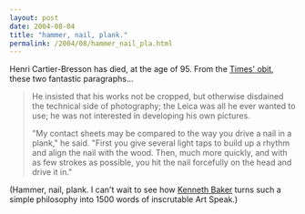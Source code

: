 ```yaml
---
layout: post
date: 2004-08-04
title: "hammer, nail, plank."
permalink: /2004/08/hammer_nail_pla.html
---
```


Henri Cartier-Bresson has died, at the age of 95. From the [Times' obit](http://www.nytimes.com/2004/08/04/obituaries/04CND-CARTIER.html), these two fantastic paragraphs...

> He insisted that his works not be cropped, but otherwise disdained the technical side of photography; the Leica was all he ever wanted to use; he was not interested in developing his own pictures.  
>   
> "My contact sheets may be compared to the way you drive a nail in a plank," he said. "First you give several light taps to build up a rhythm and align the nail with the wood. Then, much more quickly, and with as few strokes as possible, you hit the nail forcefully on the head and drive it in."

(Hammer, nail, plank. I can't wait to see how [Kenneth Baker](http://sfgate.com/cgi-bin/search/fastfind.cgi?jump=1&word_option=and&word=kenneth+baker) turns such a simple philosophy into 1500 words of inscrutable Art Speak.)